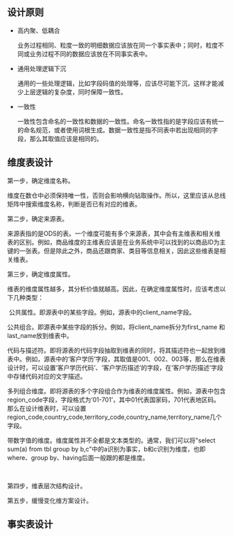 ## 设计原则

- 高内聚、低耦合

  业务过程相同、粒度一致的明细数据应该放在同一个事实表中；同时，粒度不同或业务过程不同的数据应该放在不同事实表中。

- 通用处理逻辑下沉

  通用的一些处理逻辑，比如字段码值的处理等，应该尽可能下沉，这样才能减少上层逻辑的复杂度，同时保障一致性。

- 一致性

  一致性包含命名的一致性和数据的一致性。命名一致性指的是字段应该有统一的命名规范，或者使用词根生成。数据一致性是指不同表中若出现相同的字段，那么其取值应该是相同的。

## 维度表设计

第一步，确定维度名称。

​    维度在数仓中必须保持唯一性，否则会影响横向钻取操作。所以，这里应该从总线矩阵中搜索维度名称，判断是否已有对应的维表。

第二步，确定来源表。

​    来源表指的是ODS的表。一个维度可能有多个来源表，其中会有主维表和相关维表的区别。例如，商品维度的主维表应该是在业务系统中可以找到的以商品ID为主键的一张表。但是除此之外，商品还跟商家、类目等信息相关，因此这些维表是相关维表。

第三步，确定维度属性。

​    维表的维度属性越多，其分析价值就越高。因此，在确定维度属性时，应该考虑以下几种类型：

​    公共属性。即源表中的某些字段。例如，源表中的client_name字段。

​    公共组合。即源表中某些字段的拆分。例如，将client_name拆分为first_name 和last_name放到维表中。

​    代码与描述符。即将源表的代码字段抽取到维表的同时，将其描述符也一起放到维表中。例如，源表中的‘客户学历’字段，其取值是001、002、003等，那么在维表设计时，可以设置‘客户学历代码’、‘客户学历描述’的字段，在‘客户学历描述’字段中存储代码对应的文字描述。

​    多列组合维度。即将源表的多个字段组合作为维表的维度属性。例如，源表中包含region_code字段，字段格式为‘01-701’，其中01代表国家码，701代表地区码。那么在设计维表时，可以设置region_code,country_code,territory_code,country_name,territory_name几个字段。

​    带数字值的维度。维度属性并不全都是文本类型的。通常，我们可以将"select sum(a) from tbl group by b,c"中的a识别为事实，b和c识别为维度，也即where、group by、having后面一般跟的都是维度。

​    

第四步，维表层次结构设计。

第五步，缓慢变化维方案设计。

## 事实表设计
